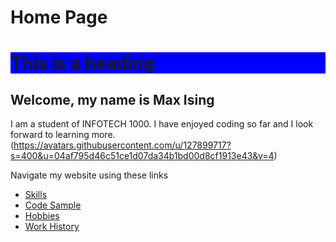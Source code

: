 

<h1 id="home-page">Home Page</h1>
<h1 style="background-color:blue;">This is a heading</h1>
<h2 id="welcome-my-name-is-max-ising">Welcome, my name is Max Ising</h2>
<p>I am a student of INFOTECH 1000. I have enjoyed coding so far and I look forward to learning more. (<a href="https://avatars.githubusercontent.com/u/127899717?s=400&amp;u=04af795d46c51ce1d07da34b1bd00d8cf1913e43&amp;v=4">https://avatars.githubusercontent.com/u/127899717?s=400&amp;u=04af795d46c51ce1d07da34b1bd00d8cf1913e43&amp;v=4</a>)</p>
<p>Navigate my website using these links</p>
<ul>
<li><a href="./Skills.md">Skills</a></li>
<li><a href="./Code_sample.md">Code Sample</a></li>
<li><a href="./Hobby.md">Hobbies</a></li>
<li><a href="./Work.md">Work History</a></li>
</ul>



